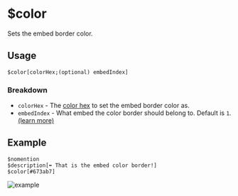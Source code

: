 # $color
Sets the embed border color.

## Usage
```
$color[colorHex;(optional) embedIndex]
```

### Breakdown
- `colorHex` - The [color hex](https://htmlcolorcodes.com/color-picker) to set the embed border color as.
- `embedIndex` - What embed the color border should belong to. Default is `1`. [(learn more)](/src/resources/embedIndexes.md)

## Example
```
$nomention
$description[⬅️ That is the embed color border!]
$color[#673ab7]
```

![example](https://user-images.githubusercontent.com/69215413/122653017-f16b7c80-d10f-11eb-9814-e65b38404fe1.png)
